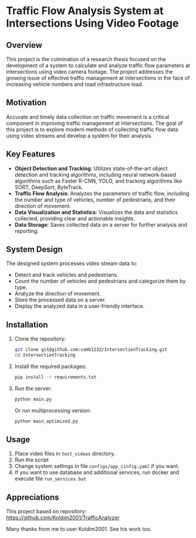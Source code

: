 # Traffic Flow Analysis System at Intersections Using Video Footage

## Overview

This project is the culmination of a research thesis focused on the development of a system to calculate and analyze traffic flow parameters at intersections using video camera footage. The project addresses the growing issue of effective traffic management at intersections in the face of increasing vehicle numbers and road infrastructure load.

## Motivation

Accurate and timely data collection on traffic movement is a critical component in improving traffic management at intersections. The goal of this project is to explore modern methods of collecting traffic flow data using video streams and develop a system for their analysis.

## Key Features

- **Object Detection and Tracking**: Utilizes state-of-the-art object detection and tracking algorithms, including neural network-based algorithms such as Faster R-CNN, YOLO, and tracking algorithms like SORT, DeepSort, ByteTrack.
- **Traffic Flow Analysis**: Analyzes the parameters of traffic flow, including the number and type of vehicles, number of pedestrians, and their direction of movement.
- **Data Visualization and Statistics**: Visualizes the data and statistics collected, providing clear and actionable insights.
- **Data Storage**: Saves collected data on a server for further analysis and reporting.

## System Design

The designed system processes video stream data to:
- Detect and track vehicles and pedestrians.
- Count the number of vehicles and pedestrians and categorize them by type.
- Analyze the direction of movement.
- Store the processed data on a server.
- Display the analyzed data in a user-friendly interface.

## Installation

1. Clone the repository:
    ```sh
    git clone git@github.com:samb1232/IntersectionTracking.git
    cd IntersectionTracking
    ```

2. Install the required packages:
    ```sh
    pip install -r requirements.txt
    ```

3. Run the server:
    ```sh
    python main.py
    ```
   
    Or run multiprocessing version:
    ```sh
    python main_optimized.py
    ```

## Usage

1. Place video files in `test_videos` directory.
2. Run the script
3. Change system settings in file `configs/app_cinfig.yaml` if you want. 
4. If you want to use database and additional services, run docker and execute file `run_services.bat`

 
## Appreciations

This project based on repository: https://github.com/Koldim2001/TrafficAnalyzer

Many thanks from me to user Koldim2001. See his work too.